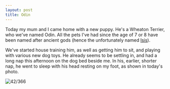 ```yaml
---
layout: post
title: Odin
---
```

Today my mum and I came home with a new puppy. He's a Wheaton Terrier, who we've named Odin. All the pets I've had since the age of 7 or 8 have been named after ancient gods (hence the unfortunately named [Isis](http://www.humanboring.net/blog/cat)).

We've started house training him, as well as getting him to sit, and playing with various new dog toys. He already seems to be settling in, and had a long nap this afternoon on the dog bed beside me. In his, earlier, shorter nap, he went to sleep with his head resting on my foot, as shown in today's photo.
<!--break-->
![42/366](http://media.humanboring.net/photos/2016-02-11.jpeg)

